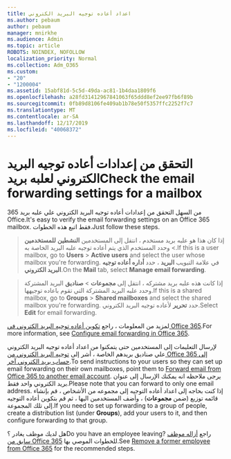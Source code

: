 ```yaml
---
title: اعداد أعاده توجيه البريد الكتروني
ms.author: pebaum
author: pebaum
manager: mnirkhe
ms.audience: Admin
ms.topic: article
ROBOTS: NOINDEX, NOFOLLOW
localization_priority: Normal
ms.collection: Adm_O365
ms.custom:
- "20"
- "1200004"
ms.assetid: 15abf81d-5c5d-49da-ac81-1b4daa1809f6
ms.openlocfilehash: a28fd31412967841063f65ddd8ef2ee97fb6f89b
ms.sourcegitcommit: 0fb89d8106fe409ab1b78e50f5357ffc2252f7c7
ms.translationtype: MT
ms.contentlocale: ar-SA
ms.lasthandoff: 12/17/2019
ms.locfileid: "40068372"
---
```

# <a name="check-the-email-forwarding-settings-for-a-mailbox"></a><span data-ttu-id="7f368-102">التحقق من إعدادات أعاده توجيه البريد الكتروني لعلبه بريد</span><span class="sxs-lookup"><span data-stu-id="7f368-102">Check the email forwarding settings for a mailbox</span></span>

<span data-ttu-id="7f368-103">من السهل التحقق من إعدادات أعاده توجيه البريد الكتروني علي علبه بريد 365 Office.</span><span class="sxs-lookup"><span data-stu-id="7f368-103">It's easy to verify the email forwarding settings on an Office 365 mailbox.</span></span> <span data-ttu-id="7f368-104">فقط اتبع هذه الخطوات.</span><span class="sxs-lookup"><span data-stu-id="7f368-104">Just follow these steps.</span></span>
  
> <span data-ttu-id="7f368-105">إذا كان هذا هو علبه بريد مستخدم ، انتقل إلى المستخدمين **النشطين** **للمستخدمين** \> وحدد المستخدم الذي يتم أعاده توجيه علبه البريد الخاصة به.</span><span class="sxs-lookup"><span data-stu-id="7f368-105">If this is a user mailbox, go to **Users** \> **Active users** and select the user whose mailbox you're forwarding.</span></span> <span data-ttu-id="7f368-106">في علامة التبويب **البريد** ، حدد **أداره أعاده توجيه البريد الكتروني**.</span><span class="sxs-lookup"><span data-stu-id="7f368-106">On the **Mail** tab, select **Manage email forwarding**.</span></span>

> <span data-ttu-id="7f368-107">إذا كانت هذه علبه بريد مشتركه ، انتقل إلى **مجموعات** \> **صناديق** البريد المشتركة وحدد علبه البريد المشتركة التي تقوم باعاده توجيهها.</span><span class="sxs-lookup"><span data-stu-id="7f368-107">If this is a shared mailbox, go to **Groups** \> **Shared mailboxes** and select the shared mailbox you're forwarding.</span></span> <span data-ttu-id="7f368-108">حدد **تحرير** لأعاده توجيه البريد الكتروني.</span><span class="sxs-lookup"><span data-stu-id="7f368-108">Select **Edit** for email forwarding.</span></span>

<span data-ttu-id="7f368-109">لمزيد من المعلومات ، راجع [تكوين أعاده توجيه البريد الكتروني في Office 365](https://docs.microsoft.com/office365/admin/email/configure-email-forwarding).</span><span class="sxs-lookup"><span data-stu-id="7f368-109">For more information, see [Configure email forwarding in Office 365](https://docs.microsoft.com/office365/admin/email/configure-email-forwarding).</span></span>
  
<span data-ttu-id="7f368-110">لإرسال التعليمات إلى المستخدمين حتى يتمكنوا من اعداد أعاده توجيه البريد الكتروني علي صناديق بريدهم الخاصة ، أشر إلى [توجيه البريد الكتروني من Office 365 إلى حساب بريد الكتروني آخر](https://support.office.com/article/Forward-email-from-Office-365-to-another-email-account-1ed4ee1e-74f8-4f53-a174-86b748ff6a0e).</span><span class="sxs-lookup"><span data-stu-id="7f368-110">To send instructions to your users so they can set up email forwarding on their own mailboxes, point them to [Forward email from Office 365 to another email account](https://support.office.com/article/Forward-email-from-Office-365-to-another-email-account-1ed4ee1e-74f8-4f53-a174-86b748ff6a0e).</span></span> <span data-ttu-id="7f368-111">يرجى ملاحظه انه يمكنك الإرسال إلى عنوان بريد الكتروني واحد فقط.</span><span class="sxs-lookup"><span data-stu-id="7f368-111">Please note that you can forward to only one email address.</span></span> <span data-ttu-id="7f368-112">إذا كنت بحاجه إلى اعداد أعاده التوجيه إلى مجموعه من الأشخاص ، قم بإنشاء قائمه توزيع (ضمن **مجموعات**) ، وأضف المستخدمين اليها ، ثم قم بتكوين أعاده التوجيه إلى تلك المجموعة.</span><span class="sxs-lookup"><span data-stu-id="7f368-112">If you need to set up forwarding to a group of people, create a distribution list (under **Groups**), add your users to it, and then configure forwarding to that group.</span></span>
  
<span data-ttu-id="7f368-113">هل لديك موظف يغادر ؟</span><span class="sxs-lookup"><span data-stu-id="7f368-113">Do you have an employee leaving?</span></span> <span data-ttu-id="7f368-114">راجع [أزاله موظف سابق من Office 365](https://docs.microsoft.com/office365/admin/add-users/remove-former-employee) للخطوات الموصي بها.</span><span class="sxs-lookup"><span data-stu-id="7f368-114">See [Remove a former employee from Office 365](https://docs.microsoft.com/office365/admin/add-users/remove-former-employee) for the recommended steps.</span></span>